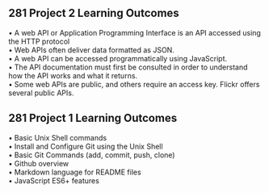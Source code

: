 <h2>281 Project 2 Learning Outcomes</h2>

• A web API or Application Programming Interface is an API accessed using the HTTP protocol <br>
• Web APIs often deliver data formatted as JSON. <br>
• A web API can be accessed programmatically using JavaScript. <br>
• The API documentation must first be consulted in order to
understand how the API works and what it returns. <br>
• Some web APIs are public, and others require an access key. Flickr offers several public APIs. <br>

<h2>281 Project 1 Learning Outcomes</h2>
• Basic Unix Shell commands<br>
• Install and Configure Git using the Unix Shell<br>
• Basic Git Commands (add, commit, push, clone)<br>
• Github overview<br>
• Markdown language for README files<br>
• JavaScript ES6+ features

